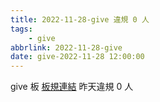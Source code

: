 ```yaml
---
title: 2022-11-28-give 違規 0 人
tags:
    - give
abbrlink: 2022-11-28-give
date: give-2022-11-28 12:00:00
---
```

give 板 [板規連結](https://www.ptt.cc/bbs/give/M.1612495900.A.C32.html)
昨天違規 0 人
